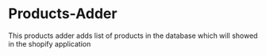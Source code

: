 # Products-Adder
This products adder adds list of products in the database which will showed in the shopify application
